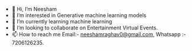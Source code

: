 - 👋 Hi, I’m Neesham
- 👀 I’m interested in Generative machine learning models
- 🌱 I’m currently learning machine learning
- 💞️ I’m looking to collaborate on Entertainment Virtual Events.
- 📫 How to reach me Email:- neeshamraghav0@gmail.com, Whatsapp :- 7206126235.

<!---
Neeshamraghav012/Neeshamraghav012 is a ✨ special ✨ repository because its `README.md` (this file) appears on your GitHub profile.
You can click the Preview link to take a look at your changes.
--->
